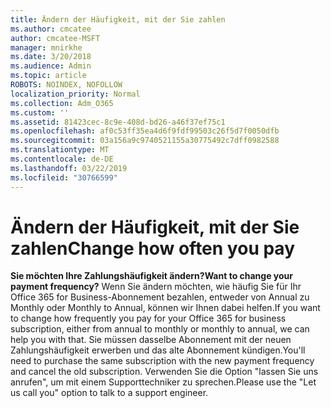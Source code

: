```yaml
---
title: Ändern der Häufigkeit, mit der Sie zahlen
ms.author: cmcatee
author: cmcatee-MSFT
manager: mnirkhe
ms.date: 3/20/2018
ms.audience: Admin
ms.topic: article
ROBOTS: NOINDEX, NOFOLLOW
localization_priority: Normal
ms.collection: Adm_O365
ms.custom: ''
ms.assetid: 81423cec-8c9e-408d-bd26-a46f37ef75c1
ms.openlocfilehash: af0c53ff35ea4d6f9fdf99503c26f5d7f0050dfb
ms.sourcegitcommit: 03a156a9c9740521155a30775492c7dff0982588
ms.translationtype: MT
ms.contentlocale: de-DE
ms.lasthandoff: 03/22/2019
ms.locfileid: "30766599"
---
```

# <a name="change-how-often-you-pay"></a><span data-ttu-id="15f57-102">Ändern der Häufigkeit, mit der Sie zahlen</span><span class="sxs-lookup"><span data-stu-id="15f57-102">Change how often you pay</span></span>

 <span data-ttu-id="15f57-103">**Sie möchten Ihre Zahlungshäufigkeit ändern?**</span><span class="sxs-lookup"><span data-stu-id="15f57-103">**Want to change your payment frequency?**</span></span> <span data-ttu-id="15f57-104">Wenn Sie ändern möchten, wie häufig Sie für Ihr Office 365 for Business-Abonnement bezahlen, entweder von Annual zu Monthly oder Monthly to Annual, können wir Ihnen dabei helfen.</span><span class="sxs-lookup"><span data-stu-id="15f57-104">If you want to change how frequently you pay for your Office 365 for business subscription, either from annual to monthly or monthly to annual, we can help you with that.</span></span> <span data-ttu-id="15f57-105">Sie müssen dasselbe Abonnement mit der neuen Zahlungshäufigkeit erwerben und das alte Abonnement kündigen.</span><span class="sxs-lookup"><span data-stu-id="15f57-105">You'll need to purchase the same subscription with the new payment frequency and cancel the old subscription.</span></span> <span data-ttu-id="15f57-106">Verwenden Sie die Option "lassen Sie uns anrufen", um mit einem Supporttechniker zu sprechen.</span><span class="sxs-lookup"><span data-stu-id="15f57-106">Please use the "Let us call you" option to talk to a support engineer.</span></span> 
  

